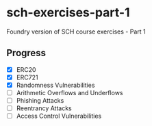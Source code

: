 # sch-exercises-part-1
Foundry version of SCH course exercises - Part 1

## Progress
- [x] ERC20
- [x] ERC721
- [x] Randomness Vulnerabilities
- [ ] Arithmetic Overflows and Underflows
- [ ] Phishing Attacks
- [ ] Reentrancy Attacks
- [ ] Access Control Vulnerabilities 
